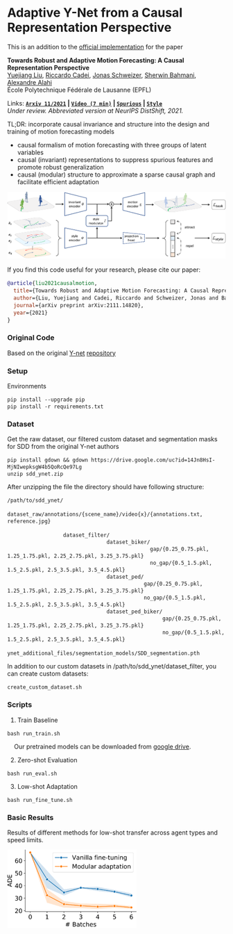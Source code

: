 # Adaptive Y-Net from a Causal Representation Perspective

This is an addition to the [official implementation](https://github.com/vita-epfl/causalmotion) for the paper

**Towards Robust and Adaptive Motion Forecasting: A Causal Representation Perspective**
<br>
<a href="https://sites.google.com/view/yuejiangliu">Yuejiang Liu</a>,
<a href="https://www.riccardocadei.com">Riccardo Cadei</a>,
<a href="https://people.epfl.ch/jonas.schweizer/?lang=en">Jonas Schweizer</a>,
<a href="https://sherwinbahmani.github.io">Sherwin Bahmani</a>,
<a href="https://people.epfl.ch/alexandre.alahi/?lang=en/">Alexandre Alahi</a>
<br>
École Polytechnique Fédérale de Lausanne (EPFL)

Links: **[`Arxiv 11/2021`](https://arxiv.org/abs/2111.14820) | [`Video (7 min)`](https://drive.google.com/file/d/1Uo0Y0eHq4vI7wOxya4mJlxbAe3U4kMx6/view) | [`Spurious`](https://github.com/vita-epfl/causalmotion/tree/main/spurious) | [`Style`](https://github.com/vita-epfl/causalmotion/tree/main/style)**
<br>
*Under review. Abbreviated version at NeurIPS DistShift, 2021.*

TL;DR: incorporate causal invariance and structure into the design and training of motion forecasting models
* causal formalism of motion forecasting with three groups of latent variables
* causal (invariant) representations to suppress spurious features and promote robust generalization
* causal (modular) structure to approximate a sparse causal graph and facilitate efficient adaptation

<p align="left">
  <img src="docs/overview.png" width="800">
</p>

If you find this code useful for your research, please cite our paper:

```bibtex
@article{liu2021causalmotion,
  title={Towards Robust and Adaptive Motion Forecasting: A Causal Representation Perspective},
  author={Liu, Yuejiang and Cadei, Riccardo and Schweizer, Jonas and Bahmani, Sherwin and Alahi, Alexandre},
  journal={arXiv preprint arXiv:2111.14820},
  year={2021}
}
```
### Original Code

Based on the original [Y-net](https://arxiv.org/pdf/2012.01526.pdf) [repository](https://github.com/HarshayuGirase/Human-Path-Prediction/tree/master/ynet)

### Setup

Environments

```
pip install --upgrade pip
pip install -r requirements.txt
```

### Dataset

Get the raw dataset, our filtered custom dataset and segmentation masks for SDD from the original Y-net authors
```
pip install gdown && gdown https://drive.google.com/uc?id=14Jn8HsI-MjNIwepksgW4b5QoRcQe97Lg
unzip sdd_ynet.zip
```

After unzipping the file the directory should have following structure:
```
/path/to/sdd_ynet/
                  dataset_raw/annotations/{scene_name}/video{x}/{annotations.txt, reference.jpg}

                  dataset_filter/
                                dataset_biker/
                                              gap/{0.25_0.75.pkl, 1.25_1.75.pkl, 2.25_2.75.pkl, 3.25_3.75.pkl}
                                              no_gap/{0.5_1.5.pkl, 1.5_2.5.pkl, 2.5_3.5.pkl, 3.5_4.5.pkl}
                                dataset_ped/
                                            gap/{0.25_0.75.pkl, 1.25_1.75.pkl, 2.25_2.75.pkl, 3.25_3.75.pkl}
                                            no_gap/{0.5_1.5.pkl, 1.5_2.5.pkl, 2.5_3.5.pkl, 3.5_4.5.pkl}
                                dataset_ped_biker/
                                                  gap/{0.25_0.75.pkl, 1.25_1.75.pkl, 2.25_2.75.pkl, 3.25_3.75.pkl}
                                                  no_gap/{0.5_1.5.pkl, 1.5_2.5.pkl, 2.5_3.5.pkl, 3.5_4.5.pkl}
                  ynet_additional_files/segmentation_models/SDD_segmentation.pth
```

In addition to our custom datasets in /path/to/sdd_ynet/dataset_filter, you can create custom datasets:
```
create_custom_dataset.sh
```

### Scripts

1. Train Baseline

```
bash run_train.sh
```

&nbsp;&nbsp;&nbsp;&nbsp;Our pretrained models can be downloaded from [google drive](https://drive.google.com/drive/folders/1HzHP2_Mg2bAlDV3bQERoGQU3PvijKQmU).

2. Zero-shot Evaluation

```
bash run_eval.sh
```

3. Low-shot Adaptation

```
bash run_fine_tune.sh
```

### Basic Results

Results of different methods for low-shot transfer across agent types and speed limits.

<img src="docs/fewshot.png" height="180"/>
